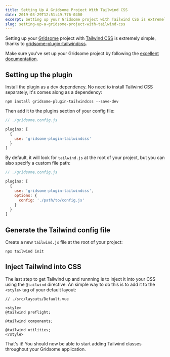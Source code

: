 ```yaml
---
title: Setting Up A Gridsome Project With Tailwind CSS
date: 2019-03-29T12:51:49.776-0400
excerpt: Setting up your Gridsome project with Tailwind CSS is extremely simple, thanks to gridsome-plugin-tailwindcss.
slug: setting-up-a-gridsome-project-with-tailwind-css
---
```


Setting up your [Gridsome](https://gridsome.org/) project with [Tailwind CSS](https://tailwindcss.com) is extremely simple, thanks to [gridsome-plugin-tailwindcss](https://gridsome.org/plugins/gridsome-plugin-tailwindcss).

Make sure you've set up your Gridsome project by following the [excellent documentation](https://gridsome.org/docs/).

## Setting up the plugin

Install the plugin as a dev dependency. No need to install Tailwind CSS separately, it's comes along as a dependency:

```
npm install gridsome-plugin-tailwindcss --save-dev
```

Then add it to the plugins section of your config file:

```js
// ./gridsome.config.js

plugins: [
  {
    use: 'gridsome-plugin-tailwindcss'
  }
]
```

By default, it will look for `tailwind.js` at the root of your project, but you can also specify a custom file path:

```js
// ./gridsome.config.js

plugins: [
  {
    use: 'gridsome-plugin-tailwindcss',
    options: {
      config: './path/to/config.js'
    }
  }
]
```

## Generate the Tailwind config file

Create a new `tailwind.js` file at the root of your project:

```
npx tailwind init
```

## Inject Tailwind into CSS

The last step to get Tailwind up and runnning is to inject it into your CSS using the `@tailwind` directive. An simple way to do this is to add it to the `<style>` tag of your default layout:

```
// ./src/layouts/Default.vue

<style>
@tailwind preflight;

@tailwind components;

@tailwind utilities;
</style>
```

That's it! You should now be able to start adding Tailwind classes throughout your Gridsome application.